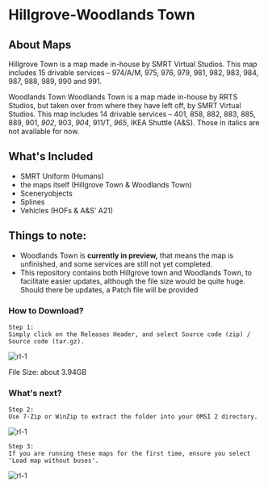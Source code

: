 # Hillgrove-Woodlands Town

## About Maps
Hillgrove Town is a map made in-house by SMRT Virtual Studios. This map includes 15 drivable
services – 974/A/M, 975, 976, 979, 981, 982, 983, 984, 987, 988, 989, 990 and 991.

Woodlands Town
Woodlands Town is a map made in-house by RRTS Studios, but taken over from where they have left off, by SMRT Virtual Studios. This map includes 14 drivable
services – 401, 858, 882, 883, 885, 889, 901, _902_, 903, _904_, 911/T, _965_, IKEA Shuttle (A&S). Those in italics are not available for now.

## What's Included
- SMRT Uniform (Humans)
- the maps itself (Hillgrove Town & Woodlands Town)
- Sceneryobjects
- Splines
- Vehicles (HOFs & A&S' A21)

## Things to note:
- Woodlands Town is **currently in preview,** that means the map is unfinished, and some services are still not yet completed.
- This repository contains both Hillgrove town and Woodlands Town, to facilitate easier updates, although the file size would be quite huge. Should there be updates, a Patch file will be provided

### How to Download?
```
Step 1:
Simply click on the Releases Header, and select Source code (zip) / Source code (tar.gz).
```
![rl-1](https://user-images.githubusercontent.com/77185714/156784437-aa81bb77-86de-4612-b3dc-b8a8159a524b.png)

File Size: about 3.94GB

### What's next?
```
Step 2:
Use 7-Zip or WinZip to extract the folder into your OMSI 2 directory.
```
![rl-1](https://user-images.githubusercontent.com/77185714/155873960-e2f69490-2fdb-45da-a02a-5c7fa911b87a.png)

```
Step 3:
If you are running these maps for the first time, ensure you select 'Load map without buses'.
```
![rl-1](https://user-images.githubusercontent.com/77185714/155873705-4275bc3a-98c4-4665-baf2-456916cc9631.png)


